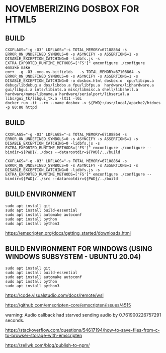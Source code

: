 __NOVEMBERIZING DOSBOX FOR HTML5__
==================================

## BUILD

```
CXXFLAGS="-g -O3" LDFLAGS="-s TOTAL_MEMORY=67108864 -s ERROR_ON_UNDEFINED_SYMBOLS=0 -s ASYNCIFY -s ASSERTIONS=1 -s DISABLE_EXCEPTION_CATCHING=0 -lidbfs.js -s EXTRA_EXPORTED_RUNTIME_METHODS=['FS']" emconfigure ./configure
emmake make
em++  -g -O3 -mno-ms-bitfields   -s TOTAL_MEMORY=67108864 -s ERROR_ON_UNDEFINED_SYMBOLS=0 -s ASYNCIFY -s ASSERTIONS=1 -s DISABLE_EXCEPTION_CATCHING=0 -o dosbox.html dosbox.o  cpu/libcpu.a debug/libdebug.a dos/libdos.a fpu/libfpu.a  hardware/libhardware.a gui/libgui.a ints/libints.a misc/libmisc.a shell/libshell.a hardware/mame/libmame.a hardware/serialport/libserial.a libs/gui_tk/libgui_tk.a -lX11 -lGL
docker run -it --rm --name dosbox -v ${PWD}:/usr/local/apache2/htdocs -p 80:80 httpd
```

## BUILD

```
CXXFLAGS="-g -O3" LDFLAGS="-s TOTAL_MEMORY=67108864 -s ERROR_ON_UNDEFINED_SYMBOLS=0 -s ASYNCIFY -s ASSERTIONS=1 -s DISABLE_EXCEPTION_CATCHING=0 -lidbfs.js -s EXTRA_EXPORTED_RUNTIME_METHODS=['FS']" emconfigure ./configure --bindir=${PWD}/../docs --datarootdir=${PWD}/../build
```

```
CXXFLAGS="-g -O3" LDFLAGS="-s TOTAL_MEMORY=67108864 -s ERROR_ON_UNDEFINED_SYMBOLS=0 -s ASYNCIFY -s ASSERTIONS=1 -s DISABLE_EXCEPTION_CATCHING=0 -lidbfs.js -s EXTRA_EXPORTED_RUNTIME_METHODS=['FS']" emconfigure ./configure --bindir=${PWD}/../src --datarootdir=${PWD}/../build
```

## BUILD ENVIRONMENT

```
sudo apt install git
sudo apt install build-essential
sudo apt install automake autoconf
sudo apt install python
sudo apt install python3
```

https://emscripten.org/docs/getting_started/downloads.html

## BUILD ENVIRONMENT FOR WINDOWS (USING WINDOWS SUBSYSTEM - UBUNTU 20.04)

```
sudo apt install git
sudo apt install build-essential
sudo apt install automake autoconf
sudo apt install python
sudo apt install python3
```

https://code.visualstudio.com/docs/remote/wsl

https://github.com/emscripten-core/emscripten/issues/4515

warning: Audio callback had starved sending audio by 0.761900226757291 seconds.

https://stackoverflow.com/questions/54617194/how-to-save-files-from-c-to-browser-storage-with-emscripten

https://zellwk.com/blog/publish-to-npm/